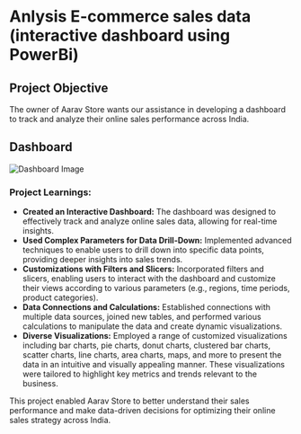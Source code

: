 # Anlysis E-commerce sales data (interactive dashboard using PowerBi)


## Project Objective
The owner of Aarav Store wants our assistance in developing a dashboard to track and analyze their online sales performance across India.

## Dashboard
![Dashboard Image](https://github.com/user-attachments/assets/f229d1e3-0525-40bc-bb4a-fe106bbf1c35)

### Project Learnings:
- **Created an Interactive Dashboard:** The dashboard was designed to effectively track and analyze online sales data, allowing for real-time insights.
- **Used Complex Parameters for Data Drill-Down:** Implemented advanced techniques to enable users to drill down into specific data points, providing deeper insights into sales trends.
- **Customizations with Filters and Slicers:** Incorporated filters and slicers, enabling users to interact with the dashboard and customize their views according to various parameters (e.g., regions, time periods, product categories).
- **Data Connections and Calculations:** Established connections with multiple data sources, joined new tables, and performed various calculations to manipulate the data and create dynamic visualizations.
- **Diverse Visualizations:** Employed a range of customized visualizations including bar charts, pie charts, donut charts, clustered bar charts, scatter charts, line charts, area charts, maps, and more to present the data in an intuitive and visually appealing manner. These visualizations were tailored to highlight key metrics and trends relevant to the business. 

This project enabled Aarav Store to better understand their sales performance and make data-driven decisions for optimizing their online sales strategy across India.
